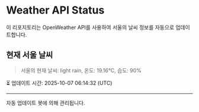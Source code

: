 
# Weather API Status

이 리포지토리는 OpenWeather API를 사용하여 서울의 날씨 정보를 자동으로 업데이트합니다.

## 현재 서울 날씨
> 서울의 현재 날씨: light rain, 온도: 19.16°C, 습도: 90%

⏳ 업데이트 시간: 2025-10-07 06:14:32 (UTC)

---
자동 업데이트 봇에 의해 관리됩니다.
